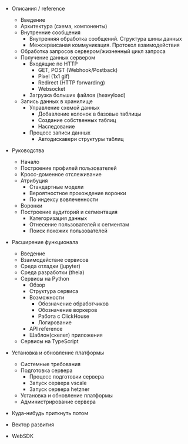 
- Описания / reference
  - Введение
  - Архитектура (схема, компоненты)
  - Внутренние сообщения
    - Внутренняя обработка сообщений. Структура шины данных
    - Межсервисаная коммуникация. Протокол взаимодействия
  - Обработка запросов сервером/жизненный цикл запроса
  - Получение данных сервером
    - Входящие по HTTP
      - GET, POST (Webhook/Postback)
      - Pixel (1x1 gif)
      - Redirect (HTTP forwarding)
      - Websocket
    - Загрузка больших файлов (heavyload)
  - Запись данных в хранилище
    - Управление схемой данных
      - Добавление колонок в базовые таблицы
      - Создание собственных таблиц
      - Наследование
    - Процесс записи данных
      - Автодискавери структуры таблиц


- Руководства
  - Начало
  - Построение профилей пользователей
  - Кросс-доменное отслеживание
  - Атрибуция
    - Стандартные модели
    - Вероятностное прохождение воронки
    - По индексу вовлеченности
  - Воронки
  - Построение аудиторий и сегментация
    - Категоризация данных
    - Отнесение пользователей к сегментам
    - Поиск похожих пользователей

- Расширение функционала
  - Введение
  - Взаимодействие сервисов
  - Среда отладки (jupyter)
  - Среда разработки (theia)
  - Cервисы на Python
    - Обзор
    - Структура сервиса
    - Возможности
      - Обозначение обработчиков
      - Обозначение воркеров
      - Работа с ClickHouse
      - Логирование
    - API reference
    - Шаблон(скелет) приложения
  - Cервисы на TypeScript


- Установка и обновление платформы
  - Системные требования
  - Подготовка сервера
    - Процесс подготовки сервера
    - Запуск сервера vscale
    - Запуск сервера hetzner
  - Установка и обновление платформы
  - Администрирование сервера



 - Куда-нибудь приткнуть потом
  - Вектор развития


- WebSDK
